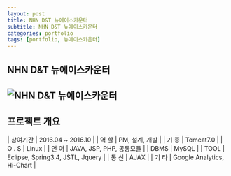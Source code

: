```yaml
---
layout: post
title: NHN D&T 뉴에이스카운터
subtitle: NHN D&T 뉴에이스카운터
categories: portfolio
tags: [portfolio, 뉴에이스카운터]
---
```

## NHN D&T 뉴에이스카운터
![NHN D&T 뉴에이스카운터]()  
-

## 프로젝트 개요

| 참여기간 | 2016.04 ~ 2016.10 |
| 역 할 | PM, 설계, 개발 |
| 기 종 | Tomcat7.0 |
| O . S | Linux |
| 언 어 | JAVA, JSP, PHP, 공통모듈 |
| DBMS | MySQL |
| TOOL | Eclipse, Spring3.4, JSTL, Jquery |
| 통 신 | AJAX |
| 기 타 | Google Analytics, Hi-Chart |
